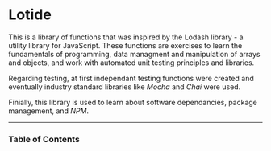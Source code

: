 # Lotide
This is a library of functions that was inspired by the Lodash library - a utility library for JavaScript. These functions are exercises to learn the fundamentals of programming, data managment and manipulation of arrays and objects, and work with automated unit testing principles and libraries.

Regarding testing, at first independant testing functions were created and eventually industry standard libraries like *Mocha* and *Chai* were used.

Finially, this library is used to learn about software dependancies, package management, and *NPM*.

---
### Table of Contents
